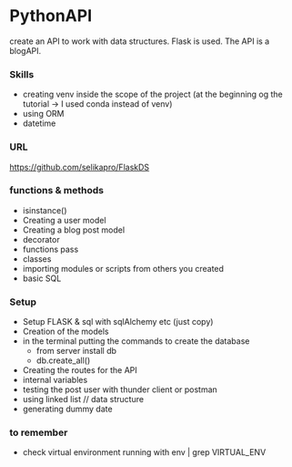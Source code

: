 # PythonAPI
 create an API to work with data structures. Flask is used. The API is a blogAPI.

 ### Skills
 - creating venv inside the scope of the project (at the beginning og the tutorial -> I used conda instead of venv)
 - using ORM
 - datetime

 ### URL
 https://github.com/selikapro/FlaskDS


### functions & methods
- isinstance()
- Creating a user model
- Creating a blog post model
- decorator
- functions pass
- classes
- importing modules or scripts from others you created
- basic SQL

### Setup
- Setup FLASK & sql with sqlAlchemy etc (just copy)
- Creation of the models
- in the terminal putting the commands to create the database
    - from server install db
    - db.create_all()
- Creating the routes for the API
- internal variables
- testing the post user with thunder client or postman
- using linked list // data structure
- generating dummy date

### to remember
- check virtual environment running with env | grep VIRTUAL_ENV